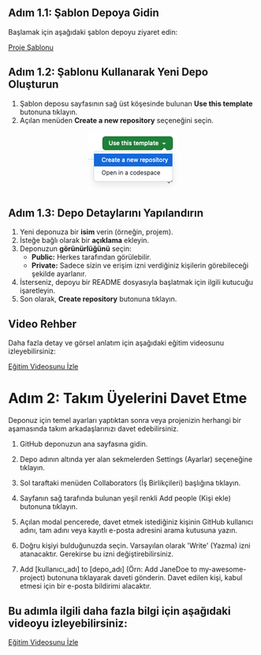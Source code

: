 
## **Adım 1.1: Şablon Depoya Gidin**

Başlamak için aşağıdaki şablon depoyu ziyaret edin:

[Proje Şablonu](https://github.com/keyvanarasteh/Project)

## **Adım 1.2: Şablonu Kullanarak Yeni Depo Oluşturun**

1. Şablon deposu sayfasının sağ üst köşesinde bulunan **Use this template** butonuna tıklayın.  
2. Açılan menüden **Create a new repository** seçeneğini seçin.

<div align="center">
<img src="assets/screenshot.01.png" alt="Use Template">
</div>

## **Adım 1.3: Depo Detaylarını Yapılandırın**

1. Yeni deponuza bir **isim** verin (örneğin, projem).  
2. İsteğe bağlı olarak bir **açıklama** ekleyin.  
3. Deponuzun **görünürlüğünü** seçin:  
   * **Public:** Herkes tarafından görülebilir.  
   * **Private:** Sadece sizin ve erişim izni verdiğiniz kişilerin görebileceği şekilde ayarlanır.  
4. İsterseniz, depoyu bir README dosyasıyla başlatmak için ilgili kutucuğu işaretleyin.  
5. Son olarak, **Create repository** butonuna tıklayın.

## **Video Rehber**

Daha fazla detay ve görsel anlatım için aşağıdaki eğitim videosunu izleyebilirsiniz:

[Eğitim Videosunu İzle](https://youtu.be/CjhOSFO38V4)

# Adım 2: Takım Üyelerini Davet Etme

Deponuz için temel ayarları yaptıktan sonra veya projenizin herhangi bir aşamasında takım arkadaşlarınızı davet edebilirsiniz.

1. GitHub deponuzun ana sayfasına gidin.

2. Depo adının altında yer alan sekmelerden Settings (Ayarlar) seçeneğine tıklayın.


3. Sol taraftaki menüden Collaborators (İş Birlikçileri) başlığına tıklayın.


4. Sayfanın sağ tarafında bulunan yeşil renkli Add people (Kişi ekle) butonuna tıklayın.


5. Açılan modal pencerede, davet etmek istediğiniz kişinin GitHub kullanıcı adını, tam adını veya kayıtlı e-posta adresini arama kutusuna yazın.

6. Doğru kişiyi bulduğunuzda seçin. Varsayılan olarak 'Write' (Yazma) izni atanacaktır. Gerekirse bu izni değiştirebilirsiniz.

7. Add [kullanıcı_adı] to [depo_adı] (Örn: Add JaneDoe to my-awesome-project) butonuna tıklayarak daveti gönderin. Davet edilen kişi, kabul etmesi için bir e-posta bildirimi alacaktır.

## Bu adımla ilgili daha fazla bilgi için aşağıdaki videoyu izleyebilirsiniz:

[Eğitim Videosunu İzle](https://youtu.be/-AZ-h_ivXdc)

<!-- 

Step.3:

Create readme.md

Step.4:

Generate Research Prompts

Step.5:

Do Gemini Deep Search

Step.6: 

Commit research document to repository.

Step.7:

Generate roadmap.md

Step.9:

Commit roadmap to repository.

Step.10:

Start to implement roadmap steps... -->
